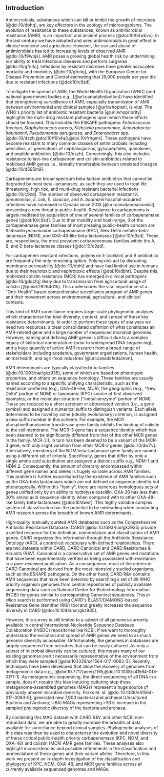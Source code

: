 ## Introduction

Antimicrobials, substances which can kill or inhibit the growth of microbes [@doi:10/dbhq], are key effectors in the ecology of microorganisms.
The evolution of resistance to these substances, known as antimicrobial resistance (AMR), is an important and ancient process [@doi:10/b3wbvx].
In the last century we have adopted and used antimicrobials to great effect in clinical medicine and agriculture.
However, the use and abuse of antimicrobials has led to increasing levels of observed AMR [@doi:10/f9wbjs].
AMR poses a growing global health risk by undermining our ability to treat infectious diseases and perform surgeries [@doi:10/gfnrkj].
Infections by resistant microbes have greater associated mortality and morbidity [@doi:10/gfnrkj], with the European Centre for Disease Prevention and Control estimating that 25,000 people per year die due to resistant infections [@doi:10/c9zd].

To mitigate the spread of AMR, the World Health Organization (WHO) (and national government bodies e.g., [@url:canadafedaction]) have identified that strengthening surveillance of AMR, especially transmission of AMR between environmental and clinical samples [@url:whoplan], is vital.
The WHO's priority list of antibiotic resistant bacteria [@url:whopriority] highlights the multi-drug resistant pathogens upon which these efforts should be focused.
This includes the ESKAPE pathogens: _Enterococcus faecium_, _Staphylococcus aureus_, _Klebsiella pneumoniae_, _Acinetobacter baumannii_, _Pseudomonas aeruginosa_, and _Enterobacter_ spp. [@doi:10/dzzh,@doi:10/f9h4q3,@doi:10/frhgmx].
These pathogens have become resistant to many common classes of antimicrobials including penicillins, all generations of cephalosporins, gylcopeptides, quinolones, and peptide antibiotics [@doi:10/dzzh].
Concerningly, this also includes resistance to last-line carbapenem and colistin antibiotics related to mobilised AMR genes i.e., laterally transferable between unrelated lineages [@doi:10/d595m9].

Carbapenems are broad spectrum beta-lactam antibiotics that cannot be degraded by most beta-lactamases, as such they are used to treat life threatening, high risk, and multi-drug resistant bacterial infections [@doi:10/c9zd].
The number of observed carbapenem resistant _K. pneumoniae_, _E. coli_, _E. cloacae_, and _A. baumanii_ hospital-acquired infections have increased in Canada since 2013 [@url:canadanosocomial], presenting a new threat to public-health.
Resistance to carbapenems is largely mediated by acquisition of one of several families of carbapenemase genes [@doi:10/c9zd].
Due to their mobility and host-range, 3 of the carbapenemase gene families of most pressing public-health concern are _Klebsiella pneumoniae_ carbapenamase (KPC), New Delhi metallo-beta-lactamase (NDM), and OXA-48-like beta-lactamases [@doi:10/c9zd].
These are, respectively, the most prevalent carbapenemase families within the A, B, and D beta-lactamase classes [@doi:10/c9zd].

For carbapenem resistant infections, polymyxin E (colistin) and B antibiotics are frequently the only remaining option.
Polymyxins act by disrupting membrane permeability [@doi:10/dbht] and have had limited use in humans due to their neurotoxic and nephrotoxic effects [@doi:10/dbht].
Despite this, mobilized colistin resistance (MCR) has emerged in clinical pathogens [@doi:10/gdqcfq] likely due to transmission from agricultural usage of colistin [@pmid:28264015].
This underscores the vital importance of a "One-Health" based comprehensive surveillance program of AMR genes and their movement across environmental, agricultural, and clinical contexts.

This kind of AMR surveillance requires large-scale phylogenetic analyses which characterise the total diversity, context, and spread of these key resistance determinants.
In order to perform these types of analyses we need two resources: a clear consolidated definition of what constitutes an AMR-related gene and a large number of sequenced microbial genomes.
However, naming and defining AMR genes is difficult due to a complex legacy of historical nomenclature (prior to widespread DNA sequencing), and a huge quantity of active AMR research from a broad-range of stakeholders including academia, government organizations, human health, animal health, and agri-food industries [@url:canadafedaction].

AMR determinants are typically classified into families [@doi:10.1093/nar/gkz935], some of which are based on phenotypic properties, and others on sequence homology.
These families are usually named according to a specific unifying characteristic, such as the resistance conferred (e.g., OXA-48-like, MCR), the geographic (e.g., "New Delhi" portion of NDM) or taxonomic (KPC) source of first observed examples, or the molecular structure ("metalloenzyme" portion of NDM).
These are reduced to a short acronym or abbreviated version (i.e., a gene symbol) and assigned a numerical suffix to distinguish variants.
Each allele, determined to be novel by some (ideally evolutionary) criterion, is assigned a new suffix number in this scheme.
For example, the MCR phosphoethanolamine transferase gene family inhibits the binding of colistin to the cell membrane.
The MCR-3 gene has a sequence identity which has been deemed to be significantly different from that of the other MCR genes in the family.
MCR-3.1, in turn has been deemed to be a variant of the MCR-3 gene, with only slight variation from other MCR-3 genes [@doi:10/dw7v].
Alternatively, members of the NDM beta-lactamase gene family are named using a different set of criteria.
Specifically, genes that differ by only a single amino acid substitution are assigned a distinct suffix e.g., NDM-1 and NDM-2.
Consequently, the amount of diversity encompassed within different gene names and alleles is hugely variable across AMR families.
This problem is further exacerbated by the existence of AMR families such as the OXA-beta lactamases which are not defined on sequence identity but phenotypically.
Within this "family", there are numerous homologous sets of genes unified only by an ability to hydrolyse oxacillin.
OXA-20 has less than 20% amino acid sequence identity when compared with to other OXA-48-like family beta-lactamases [@doi:10/dwsr].
This highly variable complex system of classification has the potential to be misleading when conducting AMR research across the breadth of known AMR determinants.

High-quality manually curated AMR databases such as the Comprehensive Antibiotic Resistance Database (CARD) [@doi:10.1093/nar/gkz935] provide a unified resource for the definition, nomenclature and classification of AMR genes.
CARD organizes this information through the Antibiotic Resistance Ontology (ARO), a controlled vocabulary with defined relationships.
There are two datasets within CARD, CARD:Canonical and CARD:Resistomes & Variants (R&V).
Canonical is a conservative set of AMR genes and mutations that have been experimentally verified as being associated with resistance in a peer-reviewed publication.
As a consequence, most of the entries in CARD:Canonical are derived from the most intensively studied organisms, such as the ESKAPE pathogens.
On the other hand, CARD:R&V contains AMR sequences that have been detected by searching a set of 88 WHO priority organism genomes from central repositories of publicly available sequencing data such as National Center for Biotechnology Information (NCBI) for genes similar to corresponding Canonical sequences.
This _in silico_ search is performed using CARD's BLAST/DIAMOND-based Resistance Gene Identifier (RGI) tool and greatly increases the sequence diversity in CARD [@doi:10.1093/nar/gkz935].

However, this survey is still limited to a subset of all genomes currently available in central International Nucleotide Sequence Database Collaboration (INSDC) repositories like NCBI.
If we want to thoroughly understand the evolution and spread of AMR genes we need to as much genomic diversity as possible.
Unfortunately, the genomes in databases are largely sequenced from microbes that can be easily cultured. 
As only a subset of microbial diversity can be cultured, this means many of our existing genomes aren't necessarily representative of the environment from which they were sampled [@doi:10.1038/s41564-017-0083-5].
Recently, techniques have been developed that allow the recovery of genomes from metagenomic data e.g., [@doi:10.7717/peerj.1165,@doi:10.1038/s41564-018-0171-1].
As metagenomic sequencing, the direct sequencing of all DNA in a sample, doesn't require this bias inducing culturing step these metagenome-assembled genomes (MAGs) represent a huge source of previously unseen microbial diversity.
Parks et. al. [@doi:10.1038/s41564-017-0083-5], generated new 7,903 bacterial and archaeal (Uncultured Bacteria and Archaea; UBA) MAGs representing >30% increase in the sampled phylogenetic diversity of the bacteria and archaea.

By combining this MAG dataset with CARD:R&V, and other NCBI non-redundant data, we are able to greatly increase the breadth of data available for surveillance beyond clinical samples.
Phylogenetic analyses of this data was then be used to characterise the evolution and novel diversity of these critical public-health priority carbapenemase (KPC, NDM, and OXA-48) and colistin (MCR) AMR gene families.
These analyses also highlight inconsistencies and possible refinements in the classification and nomenclature of these genes and their variant alleles.
Therefore, in this work we present an in-depth investigation of the classification and phylogeny of KPC, NDM, OXA-48, and MCR gene families across all currently available sequenced genomes and MAGs.
